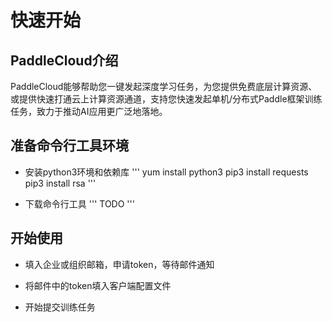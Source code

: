 # 快速开始

## PaddleCloud介绍
PaddleCloud能够帮助您一键发起深度学习任务，为您提供免费底层计算资源、或提供快速打通云上计算资源通道，支持您快速发起单机/分布式Paddle框架训练任务，致力于推动AI应用更广泛地落地。

## 准备命令行工具环境

- 安装python3环境和依赖库
'''
yum install python3
pip3 install requests
pip3 install rsa
'''

- 下载命令行工具
'''
TODO
'''

## 开始使用

- 填入企业或组织邮箱，申请token，等待邮件通知

- 将邮件中的token填入客户端配置文件

- 开始提交训练任务
